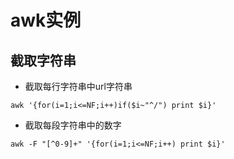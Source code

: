 # awk实例


## 截取字符串

* 截取每行字符串中url字符串

```
awk '{for(i=1;i<=NF;i++)if($i~"^/") print $i}'

```

* 截取每段字符串中的数字

```
awk -F "[^0-9]+" '{for(i=1;i<=NF;i++) print $i}'

```


